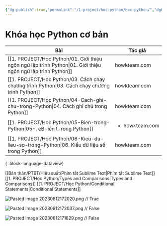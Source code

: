 ```yaml
---
{"dg-publish":true,"permalink":"/1-project/hoc-python/hoc-python/","dgPassFrontmatter":true}
---
```


# Khóa học Python cơ bản

| Bài                                                                                                             | Tác giả                        |
| --------------------------------------------------------------------------------------------------------------- | ------------------------------ |
| [[1. PROJECT/Học Python/01. Giới thiệu ngôn ngữ lập trình Python\|01. Giới thiệu ngôn ngữ lập trình Python]] | howkteam.com                   |
| [[1. PROJECT/Học Python/03. Cách chạy chương trình Python\|03. Cách chạy chương trình Python]]               | howkteam.com                   |
| [[1. PROJECT/Học Python/04-Cach-ghi-chu-trong-Python\|04. Cách ghi chú trong Python]]                        | howkteam.com                   |
| [[1. PROJECT/Học Python/05-Bien-trong-Python\|05-. eB-iến t-rong Python]]                                    | <ul><li>howkteam.com</li></ul> |
| [[1. PROJECT/Học Python/06-Kieu-du-lieu-so-trong-Python\|06. Kiểu dữ liệu số trong Python]]                  | howkteam.com                   |

{ .block-language-dataview}



[[Bản thân/PTBT/Hiệu suất/Phím tắt Sublime Text\|Phím tắt Sublime Text]]
[[1. PROJECT/Học Python/Types and Comparisons\|Types and Comparisons]]
[[1. PROJECT/Học Python/Conditional Statements\|Conditional Statements]]

![Pasted image 20230812172020.png](/img/user/4.%20RESOURCE/attachments/Pasted%20image%2020230812172020.png)
//
True
<!--SR:!2023-08-25,8,250-->

![Pasted image 20230812172037.png](/img/user/4.%20RESOURCE/attachments/Pasted%20image%2020230812172037.png)
//
False
<!--SR:!2023-08-27,10,250-->

![Pasted image 20230812171829.png](/img/user/4.%20RESOURCE/attachments/Pasted%20image%2020230812171829.png)
//
False
<!--SR:!2023-08-27,10,250-->


